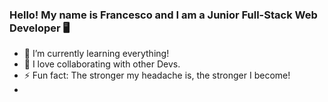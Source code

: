 ### Hello! My name is Francesco and I am a Junior Full-Stack Web Developer 🖥️
- 📜 I’m currently learning everything!
- 🤝 I love collaborating with other Devs.
- ⚡ Fun fact: The stronger my headache is, the stronger I become!
- 
<!--
**HikaruFN/HikaruFN** is a ✨ _special_ ✨ repository because its `README.md` (this file) appears on your GitHub profile.

Here are some ideas to get you started:
- 🌱 I’m currently learning everything!
- 👯 I love collborating with other Devs
- ⚡ Fun fact: The stronger my headache is, the stronger I'm becoming!
-->
